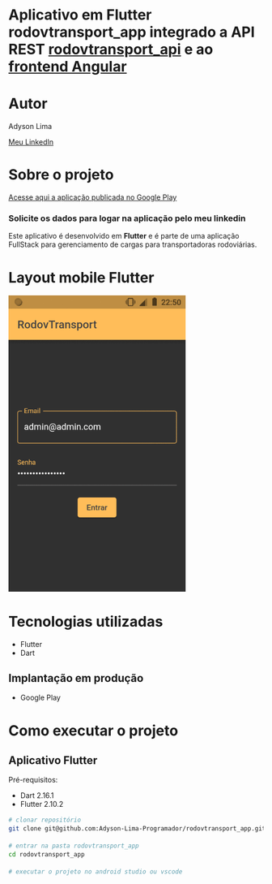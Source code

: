 # Aplicativo em Flutter rodovtransport_app integrado a API REST <a href ="https://github.com/Adyson-Lima-Programador/rodovtransport_api">rodovtransport_api</a> e ao <a href ="https://github.com/Adyson-Lima-Programador/rodovtransport_web">frontend Angular</a>

# Autor

Adyson Lima

<a href="https://www.linkedin.com/in/adyson-lima-programador/">Meu LinkedIn</a>

# Sobre o projeto
<a href="">Acesse aqui a aplicação publicada no Google Play</a>
### Solicite os dados para logar na aplicação pelo meu linkedin

Este aplicativo é desenvolvido em **Flutter** e é parte de uma aplicação FullStack para gerenciamento de cargas para transportadoras rodoviárias.

# Layout mobile Flutter
<img src="https://github.com/Adyson-Lima-Programador/rodovtransport_app/blob/main/imagens/app_web.gif" width="350px"/>

# Tecnologias utilizadas

- Flutter
- Dart

## Implantação em produção
- Google Play

# Como executar o projeto

## Aplicativo Flutter
Pré-requisitos:
- Dart 2.16.1
- Flutter 2.10.2

```bash
# clonar repositório
git clone git@github.com:Adyson-Lima-Programador/rodovtransport_app.git

# entrar na pasta rodovtransport_app
cd rodovtransport_app

# executar o projeto no android studio ou vscode
```

